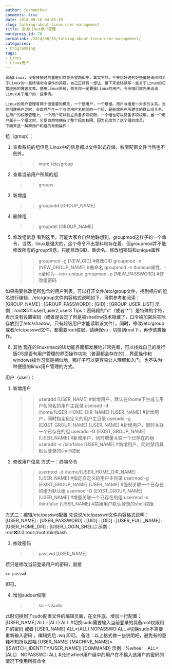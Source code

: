 ```yaml
---
author: jeromechan
comments: true
date: 2014-08-16 04:05:39
slug: talking-about-linux-user-management
title: 谈谈Linux用户管理
wordpress_id: 76
permalink: /2014/08/16/talking-about-linux-user-management/
categories:
- Programming
tags:
- Linux
- Linux用户
---
```


	谈起Linux，没有接触过的童鞋们可能会望而却步，其实不然。今天恰好遇到好些童鞋询问相关于Linux的一些终端命令操作的问题，自己正好有一想法，接下来会陆续写一些关于Linux的日常应用的博客文章。使用Linux系统，首先你一定要是Linux的用户。今天咱们就先来谈谈Linux关于用户的一些事情。

	Linux的用户管理有两个很重要的概念，一个是用户，一个是组。用户与组是一对多的关系。当你创建用户之时，会自然产生一个与你用户名相同的一个组，是新增用户所建立的默认组关系。
	在用户的权限管理上，一个用户可以独立具备多项权限，一个组也可以具备多项权限，当一个用户属于一个组之时，它便自然地拥有了整个组的权限，因为它成为了这个组的成员。
	下面来逐一解释用户和组的常用操作：

组（group）：
1. 查看系统的组信息
Linux中的信息都以文件形式存储，权限配置文件当然也不例外。

    
    
    >> more /etc/group
    




2. 查看当前用户所属的组

    
    
    >> groups
    




3. 新增组

    
    
    >> groupadd [GROUP_NAME]
    




4. 删除组

    
    
    >> groupdel [GROUP_NAME]
    




5. 修改组信息
看到这里，可能大家会自然地联想到，groupmod这样子的一个命令，当然，linux是强大的，这个命令不出意料地存在着，但groupmod并不能修改所有的group信息，只能修改GID、重命名、修改组密码和unique属性

    
    
    >> groupmod -g [NEW_GID] #修改GID
    >> groupmod -n [NEW_GROUP_NAME] #重命名
    >> groupmod -o #unique属性，-o全称为--non-unique
    >> groupmod -p [NEW_PASSWORD] #修改组密码
    




如果需要修改组所包含的用户列表，可以打开文件/etc/group文件，找到相应的组名进行编辑，/etc/group文件内容格式说明如下，可供参考和阅读：
[GROUP_NAME] : [GROUP_PASSWORD] : [GID] : [GROUP_USER_LIST]
示例：root:x:511:user1,user2,user3
Tips：密码段的“x”（或者“*”）是特殊的字符，表示没有设置密码（或者是设定了但是被shadow技术隐藏了，口令被加密后实际存放到了/etc/shadow，只有超级用户才能读取该文件），同时，修改/etc/group或者/etc/passwd文件，都需要root权限，请确保su - 切换到root下，再作该类操作。

6. 其他
现在的linux/mac的UI功能界面都发展地非常完善，可以找找自己的发行版OS是否有用户管理的界面操作功能（普遍都会存在的），界面操作和windows操作习惯是相似地，那样子可以更容易让人理解和入门，也不失为一种便捷的linux用户管理的方式。

用户（user）：
1. 新增用户

    
    
    >> useradd [USER_NAME] #新增用户，默认在/home下生成与用户名同名的用户主目录
    >> useradd -d /home/[USER_HOME_DIR_NAME] [USER_NAME] #新增用户，同时指定自定义的用户主目录
    >> useradd -g [EXIST_GROUP_NAME] [USER_NAME] #新增用户，同时关联一个已存在的组
    >> useradd -G [EXIST_GROUP_NAME] [USER_NAME] #新增用户，同时增量关联一个已存在的组
    >> useradd -s /bin/false [USER_NAME] #新增用户，同时禁用其默认登录的shell权限
    




2. 修改用户信息
方式一：终端命令

    
    
    >> usermod -d /home/[USER_HOME_DIR_NAME] [USER_NAME] #指定自定义的用户主目录
    >> usermod -g [EXIST_GROUP_NAME] [USER_NAME] #强制关联一个已存在的组为默认组
    >> usermod -G [EXIST_GROUP_NAME] [USER_NAME] #增量关联一个已存在的组
    >> usermod -s /bin/false [USER_NAME] #禁用用户默认登录的shell权限
    




方式二：编辑/etc/passwd配置
先说说/etc/passwd文件内容格式说明：
[USER_NAME] : [USER_PASSWORD] : [UID] : [GID] : [USER_FULL_NAME] : [USER_HOME_DIR] : [USER_LOGIN_SHELL]
示例：root:x:0:0:root:/root:/bin/bash

3. 修改密码

    
    
    >> passwd [USER_NAME] 
    



若只是修改当前登录用户的密码，直接
    
    
    >> passwd 
    



即可。

4. 增加sudoer权限

    
    
    >> su -
    >> visudo
    



此时切换到了sudo配置文件的编辑页面，在文件底，增加一行配置：
[USER_NAME]   ALL=(ALL)   ALL #切换sudo需要输入当前登录的具备root权限用户的密码
或者
[USER_NAME]   ALL=(ALL)   NOPASSWD:ALL #切换sudo不需要重新输入密码
，编辑完后 :wq 即可。
备注：以上格式做一些说明吧，避免有的童鞋不知所以然哈
[USER_NAME]    [MACHINE_NAME]=([SWITCH_IDENTITY/USER_NAME])   [COMMAND]
示例：%wheel    ALL=(ALL)   NOPASSWD: ALL #允许wheel用户组中的用户在不输入该用户的密码的情况下使用所有命令 
